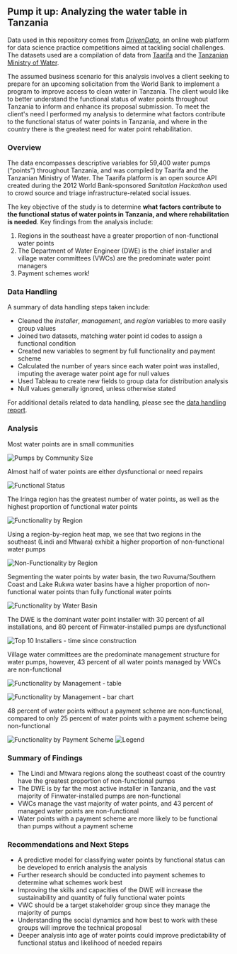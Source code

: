 ## Pump it up: Analyzing the water table in Tanzania

Data used in this repository comes from [_DrivenData_](https://www.drivendata.org/), an online web platform for data science practice competitions aimed at tackling social challenges. The datasets used are a compilation of data from [Taarifa](http://taarifa.org/) and the [Tanzanian Ministry of Water](http://maji.go.tz/).

The assumed business scenario for this analysis involves a client seeking to prepare for an upcoming solicitation from the World Bank to implement a program to improve access to clean water in Tanzania. The client would like to better understand the functional status of water points throughout Tanzania to inform and enhance its proposal submission. To meet the client's need I performed my analysis to determine what factors contribute to the functional status of water points in Tanzania, and where in the country there is the greatest need for water point rehabilitation.

### Overview
The data encompasses descriptive variables for 59,400 water pumps (“points”) throughout Tanzania, and was compiled by Taarifa and the Tanzanian Ministry of Water. The Taarifa platform is an open source API created during the 2012 World Bank-sponsored _Sanitation Hackathon_ used to crowd source and triage infrastructure-related social issues.

The key objective of the study is to determine **what factors contribute to the functional status of water points in Tanzania, and where rehabilitation is needed**. Key findings from the analysis include:
1. Regions in the southeast have a greater proportion of non-functional water points
2. The Department of Water Engineer (DWE) is the chief installer and village water committees (VWCs) are the predominate water point managers
3. Payment schemes work!

### Data Handling
A summary of data handling steps taken include:
- Cleaned the _installer_, _management_, and _region_ variables to more easily group values
- Joined two datasets, matching water point id codes to assign a functional condition
- Created new variables to segment by full functionality and payment scheme
- Calculated the number of years since each water point was installed, imputing the average water point age for null values
- Used Tableau to create new fields to group data for distribution analysis
- Null values generally ignored, unless otherwise stated

For additional details related to data handling, please see the [data handling report](data_handling_findings.pdf).

### Analysis
Most water points are in small communities

![Pumps by Community Size](img/dist_by_size.png)

Almost half of water points are either dysfunctional or need repairs

![Functional Status](img/functional_status.png)

The Iringa region has the greatest number of water points, as well as the highest proportion of functional water points

![Functionality by Region](img/functionality_by_region_bar.png)

Using a region-by-region heat map, we see that two regions in the southeast (Lindi and Mtwara) exhibit a higher proportion of non-functional water pumps

![Non-Functionality by Region](img/functionality_by_region_table.png)

Segmenting the water points by water basin, the two Ruvuma/Southern Coast and Lake Rukwa water basins have a higher proportion of non-functional water points than fully functional water points

![Functionality by Water Basin](img/functionality_by_basin.png)

The DWE is the dominant water point installer with 30 percent of all installations, and 80 percent of Finwater-installed pumps are dysfunctional

![Top 10 Installers - time since construction](img/time_v_installer.png)

Village water committees are the predominate management structure for water pumps, however, 43 percent of all water points managed by VWCs are non-functional

![Functionality by Management - table](img/functionality_by_mgmt_table.png)

![Functionality by Management - bar chart](img/functionality_by_mgmt_bar.png)

48 percent of water points without a payment scheme are non-functional, compared to only 25 percent of water points with a payment scheme being non-functional

![Functionality by Payment Scheme](img/functionality_by_payment.png)
![Legend](img/legend.png)

### Summary of Findings
- The Lindi and Mtwara regions along the southeast coast of the country have the greatest proportion of non-functional pumps
- The DWE is by far the most active installer in Tanzania, and the vast majority of Finwater-installed pumps are non-functional
- VWCs manage the vast majority of water points, and 43 percent of managed water points are non-functional
- Water points with a payment scheme are more likely to be functional than pumps without a payment scheme

### Recommendations and Next Steps
- A predictive model for classifying water points by functional status can be developed to enrich analysis the analysis
- Further research should be conducted into payment schemes to determine what schemes work best
- Improving the skills and capacities of the DWE will increase the sustainability and quantity of fully functional water points
- VWC should be a target stakeholder group since they manage the majority of pumps
- Understanding the social dynamics and how best to work with these groups will improve the technical proposal
- Deeper analysis into age of water points could improve predictability of functional status and likelihood of needed repairs
